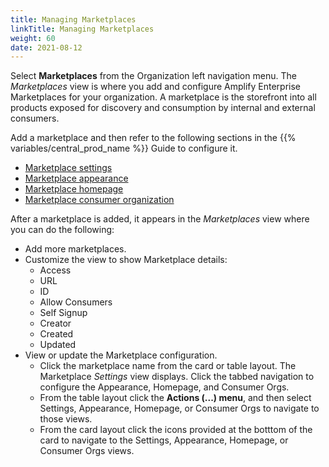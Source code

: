 ```yaml
---
title: Managing Marketplaces
linkTitle: Managing Marketplaces
weight: 60
date: 2021-08-12
---
```


Select **Marketplaces** from the Organization left navigation menu. The *Marketplaces* view is where you add and configure Amplify Enterprise Marketplaces for your organization. A marketplace is the storefront into all products exposed for discovery and consumption by internal and external consumers.

Add a marketplace and then refer to the following sections in the {{% variables/central_prod_name %}} Guide to configure it.

* [Marketplace settings](https://docs.axway.com/bundle/amplify-central/page/docs/manage_marketplace/customize_marketplace/marketplace_settings/index.html)
* [Marketplace appearance](https://docs.axway.com/bundle/amplify-central/page/docs/manage_marketplace/customize_marketplace/marketplace_branding/index.html)
* [Marketplace homepage](https://docs.axway.com/bundle/amplify-central/page/docs/manage_marketplace/customize_marketplace/marketplace_homepage/index.html)
* [Marketplace consumer organization](https://docs.axway.com/bundle/amplify-central/page/docs/manage_marketplace/customize_marketplace/marketplace_consumer_organization/index.html)

After a marketplace is added, it appears in the *Marketplaces* view where you can do the following:

* Add more marketplaces.
* Customize the view to show Marketplace details:
    * Access
    * URL
    * ID
    * Allow Consumers
    * Self Signup
    * Creator
    * Created
    * Updated
* View or update the Marketplace configuration.
    * Click the marketplace name from the card or table layout. The Marketplace *Settings* view displays. Click the tabbed navigation to configure the Appearance, Homepage, and Consumer Orgs.
    * From the table layout click the **Actions (...) menu**, and then select Settings, Appearance, Homepage, or Consumer Orgs to navigate to those views.
    * From the card layout click the icons provided at the botttom of the card to navigate to the Settings, Appearance, Homepage, or Consumer Orgs views.
